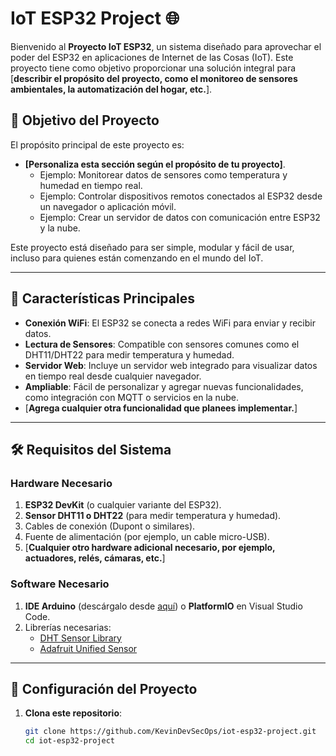 # IoT ESP32 Project 🌐

Bienvenido al **Proyecto IoT ESP32**, un sistema diseñado para aprovechar el poder del ESP32 en aplicaciones de Internet de las Cosas (IoT). Este proyecto tiene como objetivo proporcionar una solución integral para [**describir el propósito del proyecto, como el monitoreo de sensores ambientales, la automatización del hogar, etc.**].

## 🎯 Objetivo del Proyecto
El propósito principal de este proyecto es:
- **[Personaliza esta sección según el propósito de tu proyecto]**.
  - Ejemplo: Monitorear datos de sensores como temperatura y humedad en tiempo real.
  - Ejemplo: Controlar dispositivos remotos conectados al ESP32 desde un navegador o aplicación móvil.
  - Ejemplo: Crear un servidor de datos con comunicación entre ESP32 y la nube.

Este proyecto está diseñado para ser simple, modular y fácil de usar, incluso para quienes están comenzando en el mundo del IoT.

---

## 🚀 Características Principales
- **Conexión WiFi**: El ESP32 se conecta a redes WiFi para enviar y recibir datos.
- **Lectura de Sensores**: Compatible con sensores comunes como el DHT11/DHT22 para medir temperatura y humedad.
- **Servidor Web**: Incluye un servidor web integrado para visualizar datos en tiempo real desde cualquier navegador.
- **Ampliable**: Fácil de personalizar y agregar nuevas funcionalidades, como integración con MQTT o servicios en la nube.
- [**Agrega cualquier otra funcionalidad que planees implementar.**]

---

## 🛠️ Requisitos del Sistema
### Hardware Necesario
1. **ESP32 DevKit** (o cualquier variante del ESP32).
2. **Sensor DHT11 o DHT22** (para medir temperatura y humedad).
3. Cables de conexión (Dupont o similares).
4. Fuente de alimentación (por ejemplo, un cable micro-USB).
5. [**Cualquier otro hardware adicional necesario, por ejemplo, actuadores, relés, cámaras, etc.**]

### Software Necesario
1. **IDE Arduino** (descárgalo desde [aquí](https://www.arduino.cc/en/software)) o **PlatformIO** en Visual Studio Code.
2. Librerías necesarias:
   - [DHT Sensor Library](https://github.com/adafruit/DHT-sensor-library)
   - [Adafruit Unified Sensor](https://github.com/adafruit/Adafruit_Sensor)

---

## 🔧 Configuración del Proyecto
1. **Clona este repositorio**:
   ```bash
   git clone https://github.com/KevinDevSecOps/iot-esp32-project.git
   cd iot-esp32-project
